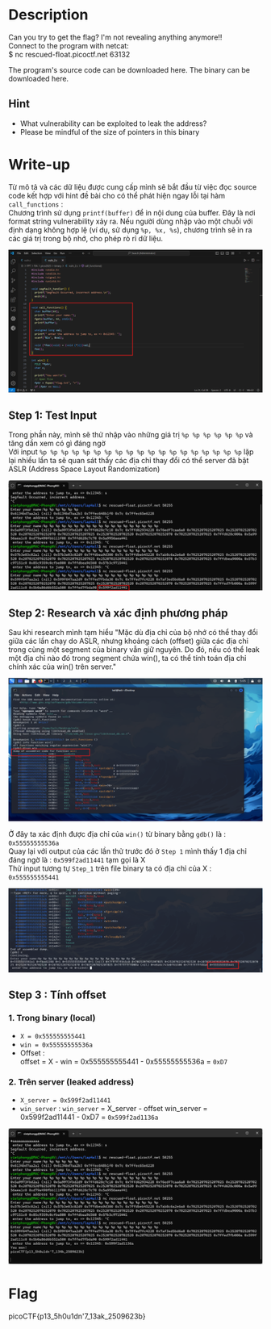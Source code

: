 
# Description

Can you try to get the flag? I'm not revealing anything anymore!!  
Connect to the program with netcat:  
$ nc rescued-float.picoctf.net 63132  
  
The program's source code can be downloaded here. The binary can be downloaded here.  
## Hint  
  - What vulnerability can be exploited to leak the address?  
  - Please be mindful of the size of pointers in this binary

# Write-up

Từ mô tả và các dữ liệu được cung cấp mình sẽ bắt đầu từ việc đọc source code kết hợp với hint đề bài cho có thể phát hiện ngay lỗi tại hàm `call_functions` :  
  Chương trình sử dụng `printf(buffer)` để in nội dung của buffer. Đây là nơi format string vulnerability xảy ra. Nếu người dùng nhập vào một chuỗi với định dạng không hợp lệ (ví dụ, sử dụng `%p, %x, %s`), chương trình sẽ in ra các giá trị trong bộ nhớ, cho phép rò rỉ dữ liệu.

![Image 1](image2.png)

## Step 1: Test Input

Trong phần này, mình sẽ thử nhập vào những giá trị `%p %p %p %p %p %p` và tăng dần xem có gì đáng ngờ     
Với input `%p %p %p %p %p %p %p %p %p %p %p %p %p %p %p %p %p %p %p` lặp lại nhiều lần ta sẽ quan sát thấy các địa chỉ thay đổi có thể server đã bật ASLR (Address Space Layout Randomization) 

![Image 2](image.png)

## Step 2: Research và xác định phương pháp

Sau khi research mình tạm hiểu "Mặc dù địa chỉ của bộ nhớ có thể thay đổi giữa các lần chạy do ASLR, nhưng  khoảng cách (offset) giữa các địa chỉ trong cùng một segment của binary vẫn giữ nguyên. Do đó, nếu có thể leak một địa chỉ nào đó trong segment chứa win(), ta có thể tính toán địa chỉ chính xác của win() trên server."      

![Image 3](image3.png)

Ở đây ta xác định được địa chỉ của `win()` từ binary bằng `gdb()` là : `0x55555555536a`  
Quay lại với output của các lần thử trước đó ở `Step 1` mình thấy 1 địa chỉ đáng ngờ là : `0x599f2ad11441` tạm gọi là X  
Thử input tương tự `Step_1` trên file binary ta có địa chỉ của X : `0x555555555441`  

![Image 3](image4.png)
## Step 3 : Tính offset 

### 1. Trong binary (local)
- `X = 0x555555555441`
- `win = 0x55555555536a`
- Offset :  
      offset = X - win = 0x555555555441 - 0x55555555536a = `0xD7`
### 2. Trên server (leaked address)
- `X_server = 0x599f2ad11441`
- `win_server` : 
      `win_server` = X_server - offset win_server = 0x599f2ad11441 - 0xD7 = `0x599f2ad1136a`

![Image 3](image5.png)
# Flag
picoCTF{p13_5h0u1dn'7_13ak_2509623b}

